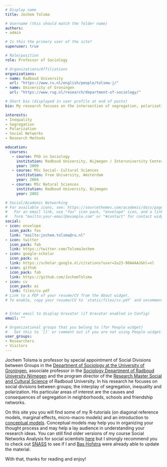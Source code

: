```yaml
---
# Display name
title: Jochem Tolsma

# Username (this should match the folder name)
authors:
- admin

# Is this the primary user of the site?
superuser: true

# Role/position
role: Professor of Sociology

# Organizations/Affiliations
organizations:
- name: Radboud University
  url: "https://www.ru.nl/english/people/tolsma-j/"
- name: University of Groningen
  url: "https://www.rug.nl/research/department-of-sociology/"

# Short bio (displayed in user profile at end of posts)
bio: My research focuses on the intersection of segregation, polarization and inequality.

interests:
- Inequality
- Segregation
- Polarization
- Social Networks
- Research Methods

education:
  courses:
   - course: PhD in Sociology
     institution: Radboud University, Nijmegen / Interuniversity Center for Social Science Theory and Methodology
     year: 2009
   - course: MSc Social- Cultural Sciences 
     institution: Free University, Amsterdam
     year: 2004
   - course: MSc Natural Sciences 
     institution: Radboud University, Nijmegen
     year: 2002

# Social/Academic Networking
# For available icons, see: https://sourcethemes.com/academic/docs/page-builder/#icons
#   For an email link, use "fas" icon pack, "envelope" icon, and a link in the
#   form "mailto:your-email@example.com" or "#contact" for contact widget. 
social:
- icon: envelope
  icon_pack: fas
  link: "mailto:jochem.tolsma@ru.nl" 
- icon: twitter
  icon_pack: fab
  link: https://twitter.com/TolsmaJochem
- icon: google-scholar
  icon_pack: ai
  link: https://scholar.google.nl/citations?user=Iu23-90AAAAJ&hl=nl
- icon: github
  icon_pack: fab
  link: https://github.com/JochemTolsma
- icon: cv
  icon_pack: ai
  link: files/cv.pdf
# Link to a PDF of your resume/CV from the About widget.
# To enable, copy your resume/CV to `static/files/cv.pdf` and uncomment the lines below.


# Enter email to display Gravatar (if Gravatar enabled in Config)
email: ""

# Organizational groups that you belong to (for People widget)
#   Set this to `[]` or comment out if you are not using People widget.
user_groups:
- Researchers
- Visitors
---
```


Jochem Tolsma is professor by special appointment of Social Divisions between Groups in the [Department of Sociology at the University of Groningen](https://www.rug.nl/gmw/sociology/), associate professor in the [Sociology Department of Radboud University Nijmegen](https://www.ru.nl/sociology/) and the program director of the [Research Master Social and Cultural Science](https://www.ru.nl/courseguides/socsci/research-master/social-cultural-science/) of Radboud University.
In his research he focuses on social divisions between groups; the interplay of segregation, inequality and polarization. His particular areas of interest are the causes and consequences of segregation in neighborhoods, schools and friendship networks.

On this site you you will find some of my  R-tutorials (on diagonal reference models, marginal effects, micro-macro models) and an introduction to [conceptual models](https://www.jochemtolsma.nl/conceptual-models/). Conceptual models may help you in organizing your thought process and may help a lay audience in understanding your research ideas. You can still find older versions of my course Social Networks Analysis for social scientists [here](https://www.jochemtolsma.nl/courses/) but I strongly recommend you to check out [SNASS](https://www.jtolsma.nl/SNASS/) to see if I and [Bas Hofstra](https://www.bashofstra.com/) were already able to update the material.  

With that, thanks for reading and enjoy! 
